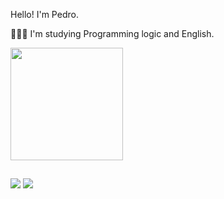 <p> Hello! I'm Pedro. </p>
<p>🧑🏻‍💻 I'm studying Programming logic and English. </p>

<div>
    <img height="180em" src="https://github-readme-stats.vercel.app/api?username=phdiias&count_private=true&show_icons=true&theme=chartreuse-dark"/>
</div>

##

<div>
    <a href="https://www.linkedin.com/in/pedro-henrique-0a5457238/" target=_blank"><img src="https://img.shields.io/badge/LinkedIn-0077B5?style=for-the-badge&logo=linkedin&logoColor=white" target=_blank"></a>
    <a href="https://www.instagram.com/_phdiias/" target=_blank"><img src="https://img.shields.io/badge/Instagram-E4405F?style=for-the-badge&logo=instagram&logoColor=white" target=_blank"></a>
